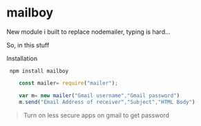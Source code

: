 # mailboy

New module i built to replace nodemailer, typing is hard...

So, in this stuff 

Installation

` npm install mailboy`

```javascript
	const mailer= require("mailer");

	var m= new mailer("Gmail username","Gmail password")
	m.send("Email Address of receiver","Subject","HTML Body")
```

> Turn on less secure apps on gmail to get password
